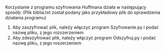 Korzystanie z programu szyfrowania Huffmana działa w następujący sposób:
(Plik biblia.txt został podany jako przykładowy plik do sprawdzenia działania programu)
1. Aby zaszyfrować plik, należy włączyć program Szyfrowanie.py i  podać nazwę pliku, z jego rozszerzeniem
2. Aby zdeszyfrować plik, należy włączyć program Odszyfruj.py i podać nazwę pliku, z jego roszerzeniem
